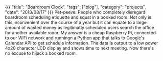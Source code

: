 ﻿{{{
  "title": "Boardroom Clock",
  "tags": ["blog"],
  "category": "projects",
  "date": "2013/08/17"
}}}
Pet-peeve: People who completely disregard boardroom scheduling etiquette and squat in a booked room. Not only is this inconvenient over the course of a year but it can equate to a large amount of wasted money as legitimatly scheduled users search the office for another available room. My answer is a cheap Raspberry Pi, connected to our WiFi network and runningn a Python app that talks to Google's Calendar API to get schedule information. The data is output to a low power 4x20 character LCD display and shows time to next meeting. Now there's no excuse to hijack a booked room.
